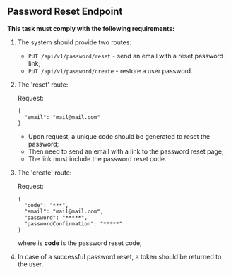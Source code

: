 ## Password Reset Endpoint

**This task must comply with the following requirements:** <br>

1. The system should provide two routes: <br>

    - `PUT /api/v1/password/reset` - send an email with a reset password link;
    - `PUT /api/v1/password/create` - restore a user password.

2. The 'reset' route: <br>

    Request:
    ```
    {
      "email": "mail@mail.com"
    }
    ```

    - Upon request, a unique code should be generated to reset the password;
    - Then need to send an email with a link to the password reset page;
    - The link must include the password reset code.
   
3. The 'create' route: <br>

    Request:
    ```
    {
      "code": "***",
      "email": "mail@mail.com",
      "password": "*****",
      "passwordConfirmation": "*****"
    }
    ```

    where is **code** is the password reset code;

4. In case of a successful password reset, a token should be returned to the user.